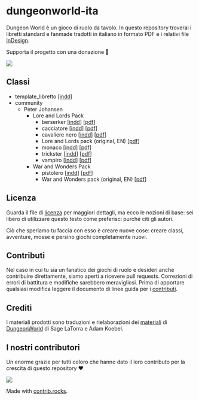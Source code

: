 # dungeonworld-ita

Dungeon World è un gioco di ruolo da tavolo. 
In questo repository troverai i libretti standard e fanmade tradotti in italiano in formato PDF e i relativi file [InDesign](http://www.adobe.com/products/indesign.html).

Supporta il progetto con una donazione 🥰

[![](https://www.paypalobjects.com/it_IT/i/btn/btn_donateCC_LG.gif)](https://www.paypal.com/paypalme/kernelpanic92)

## Classi
<!-- START_CLASSLIST -->
- template_libretto [[indd](https://github.com/KernelPanic92/dungeonworld-ita/raw/master/classi/template_libretto.indd)]
- community
  - Peter Johansen
    - Lore and Lords Pack
      - berserker [[indd](https://github.com/KernelPanic92/dungeonworld-ita/raw/master/classi/community/Peter%20Johansen/Lore%20and%20Lords%20Pack/berserker.indd)] [[pdf](https://github.com/KernelPanic92/dungeonworld-ita/raw/master/classi/community/Peter%20Johansen/Lore%20and%20Lords%20Pack/berserker.pdf)]
      - cacciatore [[indd](https://github.com/KernelPanic92/dungeonworld-ita/raw/master/classi/community/Peter%20Johansen/Lore%20and%20Lords%20Pack/cacciatore.indd)] [[pdf](https://github.com/KernelPanic92/dungeonworld-ita/raw/master/classi/community/Peter%20Johansen/Lore%20and%20Lords%20Pack/cacciatore.pdf)]
      - cavaliere nero [[indd](https://github.com/KernelPanic92/dungeonworld-ita/raw/master/classi/community/Peter%20Johansen/Lore%20and%20Lords%20Pack/cavaliere%20nero.indd)] [[pdf](https://github.com/KernelPanic92/dungeonworld-ita/raw/master/classi/community/Peter%20Johansen/Lore%20and%20Lords%20Pack/cavaliere%20nero.pdf)]
      - Lore and Lords pack (original, EN) [[pdf](https://github.com/KernelPanic92/dungeonworld-ita/raw/master/classi/community/Peter%20Johansen/Lore%20and%20Lords%20Pack/Lore%20and%20Lords%20pack%20(original,%20EN).pdf)]
      - monaco [[indd](https://github.com/KernelPanic92/dungeonworld-ita/raw/master/classi/community/Peter%20Johansen/Lore%20and%20Lords%20Pack/monaco.indd)] [[pdf](https://github.com/KernelPanic92/dungeonworld-ita/raw/master/classi/community/Peter%20Johansen/Lore%20and%20Lords%20Pack/monaco.pdf)]
      - trickster [[indd](https://github.com/KernelPanic92/dungeonworld-ita/raw/master/classi/community/Peter%20Johansen/Lore%20and%20Lords%20Pack/trickster.indd)] [[pdf](https://github.com/KernelPanic92/dungeonworld-ita/raw/master/classi/community/Peter%20Johansen/Lore%20and%20Lords%20Pack/trickster.pdf)]
      - vampiro [[indd](https://github.com/KernelPanic92/dungeonworld-ita/raw/master/classi/community/Peter%20Johansen/Lore%20and%20Lords%20Pack/vampiro.indd)] [[pdf](https://github.com/KernelPanic92/dungeonworld-ita/raw/master/classi/community/Peter%20Johansen/Lore%20and%20Lords%20Pack/vampiro.pdf)]
    - War and Wonders Pack
      - pistolero [[indd](https://github.com/KernelPanic92/dungeonworld-ita/raw/master/classi/community/Peter%20Johansen/War%20and%20Wonders%20Pack/pistolero.indd)] [[pdf](https://github.com/KernelPanic92/dungeonworld-ita/raw/master/classi/community/Peter%20Johansen/War%20and%20Wonders%20Pack/pistolero.pdf)]
      - War and Wonders pack (original, EN) [[pdf](https://github.com/KernelPanic92/dungeonworld-ita/raw/master/classi/community/Peter%20Johansen/War%20and%20Wonders%20Pack/War%20and%20Wonders%20pack%20(original,%20EN).pdf)]
<!-- END_CLASSLIST -->
## Licenza
Guarda il file di [licenza](./LICENSE) per maggiori dettagli, ma ecco le nozioni di base: sei libero di utilizzare questo testo come preferisci purché citi gli autori.

Ciò che speriamo tu faccia con esso è creare nuove cose: creare classi, avventure, mosse e persino giochi completamente nuovi.

## Contributi
Nel caso in cui tu sia un fanatico dei giochi di ruolo e desideri anche contribuire direttamente, siamo aperti a ricevere pull requests. Correzioni di errori di battitura e modifiche sarebbero meravigliosi. Prima di apportare qualsiasi modifica leggere il documento di linee guida per i [contributi](./contributing.md).

## Crediti

I materiali prodotti sono traduzioni e rielaborazioni dei [materiali](https://github.com/Sagelt/Dungeon-World) di [DungeonWorld](https://dungeon-world.com/) di Sage LaTorra e Adam Koebel.

## I nostri contributori
Un enorme grazie per tutti coloro che hanno dato il loro contributo per la crescita di questo repository ❤️

<a href="https://github.com/KernelPanic92/dungeonworld-ita/graphs/contributors">
  <img src="https://contrib.rocks/image?repo=KernelPanic92/dungeonworld-ita" />
</a>

Made with [contrib.rocks](https://contrib.rocks).
